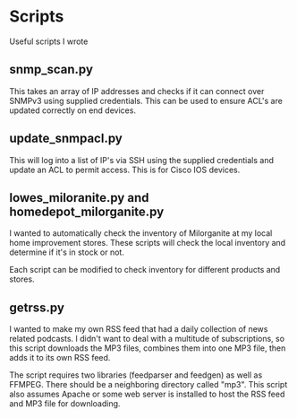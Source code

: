 # Scripts
Useful scripts I wrote

## snmp_scan.py
This takes an array of IP addresses and checks if it can connect over SNMPv3 using supplied credentials. This can be used to ensure ACL's are updated correctly on end devices.

## update_snmpacl.py
This will log into a list of IP's via SSH using the supplied credentials and update an ACL to permit access. This is for Cisco IOS devices.

## lowes_miloranite.py and homedepot_milorganite.py
I wanted to automatically check the inventory of Milorganite at my local home improvement stores. These scripts will check the local inventory and determine if it's in stock or not.

Each script can be modified to check inventory for different products and stores.

## getrss.py ##

I wanted to make my own RSS feed that had a daily collection of news related podcasts. I didn't want to deal with a multitude of subscriptions, so this script downloads the MP3 files, combines them into one MP3 file, then adds it to its own RSS feed.

The script requires two libraries (feedparser and feedgen) as well as FFMPEG. There should be a neighboring directory called "mp3". This script also assumes Apache or some web server is installed to host the RSS feed and MP3 file for downloading.
